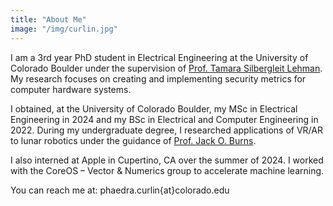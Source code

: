 ```yaml
---
title: "About Me"
image: "/img/curlin.jpg"
---
```


I am a 3rd year PhD student in Electrical Engineering at the University of Colorado Boulder under the supervision of [Prof. Tamara Silbergleit Lehman](https://www.colorado.edu/faculty/lehmantamara/). My research focuses on creating and implementing security metrics for computer hardware systems.

I obtained, at the University of Colorado Boulder, my MSc in Electrical Engineering in 2024 and my BSc in Electrical and Computer Engineering in 2022. During my undergraduate degree, I researched applications of VR/AR to lunar robotics under the guidance of [Prof. Jack O. Burns](https://www.colorado.edu/faculty/burns/).

I also interned at Apple in Cupertino, CA over the summer of 2024. I worked with the CoreOS – Vector & Numerics group to accelerate machine learning.

You can reach me at: phaedra.curlin{at}colorado.edu